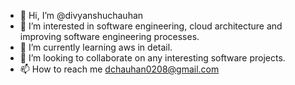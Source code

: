 - 👋 Hi, I’m @divyanshuchauhan
- 👀 I’m interested in software engineering, cloud architecture and improving software engineering processes.
- 🌱 I’m currently learning aws in detail.
- 💞️ I’m looking to collaborate on any interesting software projects.
- 📫 How to reach me dchauhan0208@gmail.com

<!---
divyanshuchauhan/divyanshuchauhan is a ✨ special ✨ repository because its `README.md` (this file) appears on your GitHub profile.
You can click the Preview link to take a look at your changes.
--->
